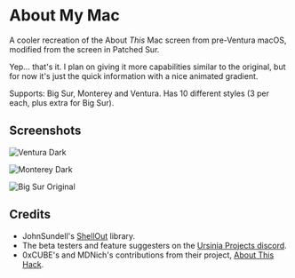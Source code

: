 #  About My Mac

A cooler recreation of the About *This* Mac screen from pre-Ventura macOS, modified from the screen in Patched Sur. 

Yep... that's it. I plan on giving it more capabilities similar to the original, but for now it's just the quick information with a nice animated gradient. 

Supports: Big Sur, Monterey and Ventura.
Has 10 different styles (3 per each, plus extra for Big Sur).

## Screenshots

![Ventura Dark]()

![Monterey Dark]()

![Big Sur Original]()

## Credits

- JohnSundell's [ShellOut](github.com/JohnSundell/ShellOut) library.
- The beta testers and feature suggesters on the [Ursinia Projects discord](discord.gg/2DxVn4HDX6).
- 0xCUBE's and MDNich's contributions from their project, [About This Hack](github.com/0xCUB3/About-This-Hack).
